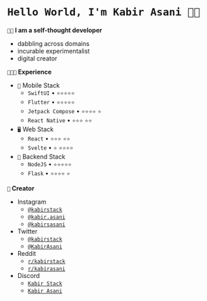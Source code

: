 <!--
**kabir-asani/kabir-asani** is a ✨ _special_ ✨ repository because its `README.md` (this file) appears on your GitHub profile.
-->

# `Hello World, I'm Kabir Asani 👋🏽`

**`👋🏽` I am a self-thought developer**
- dabbling across domains
- incurable experimentalist
- digital creator

**`👨🏽‍💻` Experience**


-   `📱` Mobile Stack
    -   `SwiftUI` • `⭐️⭐️⭐️⭐️⭐️`
    -   `Flutter` • `⭐️⭐️⭐️⭐️⭐️`
    -   `Jetpack Compose` • `⭐️⭐️⭐️⭐️` `⭐️`
    -   `React Native` • `⭐️⭐️⭐️` `⭐️⭐️`
-   `🖥️` Web Stack
    -   `React` • `⭐️⭐️⭐️` `⭐️⭐`️
    -   `Svelte` • `⭐️` `⭐️⭐️⭐️⭐️`
-   `📡` Backend Stack
    -   `NodeJS` • `⭐️⭐️⭐️⭐️⭐️`
    -   `Flask` • `⭐️⭐️⭐️⭐️` `⭐️`

**`🎥` Creator**

-   Instagram
    -   [`@kabirstack`](https://www.instagram.com/kabirstack)
    -   [`@kabir.asani`](https://www.instagram.com/kabir.asani)
    -   [`@kabirsasani`](https://www.instagram.com/kabirsasani)
-   Twitter
    -   [`@kabirstack`](https://twitter.com/kabirstack)
    -   [`@KabirAsani`](https://twitter.com/KabirAsani)
-   Reddit
    -   [`r/kabirstack`](https://www.reddit.com/r/kabirstack)
    -   [`r/kabirasani`](https://www.reddit.com/r/kabirasani)
-   Discord
    -   [`Kabir Stack`](https://discord.gg/cq74wujF)
    -   [`Kabir Asani`](https://discord.gg/XPZYqV5U)
